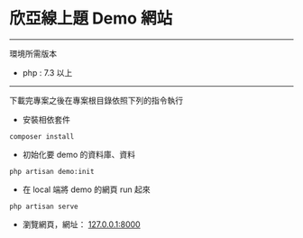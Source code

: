 # 欣亞線上題 Demo 網站

---
環境所需版本

- php : 7.3 以上
---

下載完專案之後在專案根目錄依照下列的指令執行

- 安裝相依套件
```
composer install
```

- 初始化要 demo 的資料庫、資料
```
php artisan demo:init
```

- 在 local 端將 demo 的網頁 run 起來
```
php artisan serve
```

- 瀏覽網頁，網址： [127.0.0.1:8000](http://127.0.0.1:8000)
